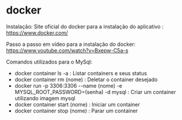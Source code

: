 # docker
Instalação: 
 Site oficial do docker para a instalação do aplicativo : https://www.docker.com/
 
 Passo a passo em vídeo para a instalação do docker: https://www.youtube.com/watch?v=Bxepw-C5a-s
 
 Comandos utilizados para o MySql:
 
 - docker container ls -a : Listar containers e seus status
 - docker container rm (nome) : Deletar o container desejado 
 - docker run -p 3306:3306 --name (nome) -e MYSQL_ROOT_PASSWORD=(senha) -d mysql : Criar um container utilizando imagem mysql 
 - docker container start (nome) : Iniciar um container
 - docker container stop (nome) : Parar um container 
 

